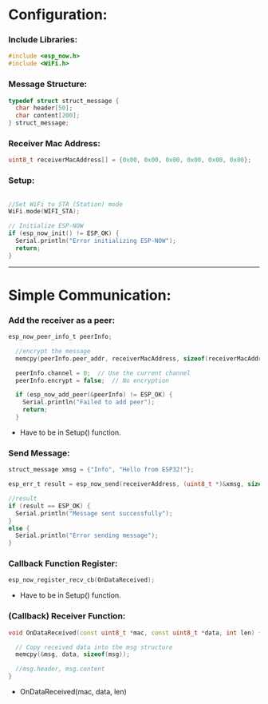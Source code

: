 # Configuration:

  ### Include Libraries:
  ```c
  #include <esp_now.h>
  #include <WiFi.h>
  ```
  ### Message Structure:
  
  ```c
  typedef struct struct_message {
    char header[50];
    char content[200];
  } struct_message;
  ```
  
  ### Receiver Mac Address:
  
  ```cc
  uint8_t receiverMacAddress[] = {0x00, 0x00, 0x00, 0x00, 0x00, 0x00};
  ```
  
  ### Setup:
  
  ```c
  
  //Set WiFi to STA (Station) mode
  WiFi.mode(WIFI_STA);
  
  // Initialize ESP-NOW
  if (esp_now_init() != ESP_OK) {
    Serial.println("Error initializing ESP-NOW");
    return;
  }
  ```

---

# Simple Communication:


  ### Add the receiver as a peer:
  ```c
  esp_now_peer_info_t peerInfo;
  
    //encrypt the message
    memcpy(peerInfo.peer_addr, receiverMacAddress, sizeof(receiverMacAddress));
  
    peerInfo.channel = 0;  // Use the current channel
    peerInfo.encrypt = false;  // No encryption
  
    if (esp_now_add_peer(&peerInfo) != ESP_OK) {
      Serial.println("Failed to add peer");
      return;
    }
  ```
  - Have to be in Setup() function.


  ### Send Message:
  ```c
  struct_message xmsg = {"Info", "Hello from ESP32!"};
  
  esp_err_t result = esp_now_send(receiverAddress, (uint8_t *)&xmsg, sizeof(xmsg));

  //result
  if (result == ESP_OK) {
    Serial.println("Message sent successfully");
  }
  else {
    Serial.println("Error sending message");
  }


  ```


  ### Callback Function Register:
  ```c
  esp_now_register_recv_cb(OnDataReceived);
  ```
  - Have to be in Setup() function.
  
  
  ### (Callback) Receiver Function:
  ```cc
  void OnDataReceived(const uint8_t *mac, const uint8_t *data, int len) {

    // Copy received data into the msg structure
    memcpy(&msg, data, sizeof(msg));
  
    //msg.header, msg.content
  }
  ```
  - OnDataReceived(mac, data, len)

